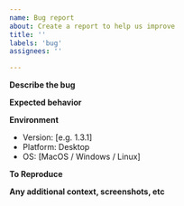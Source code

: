 ```yaml
---
name: Bug report
about: Create a report to help us improve
title: ''
labels: 'bug'
assignees: ''

---
```


**Describe the bug**
<!--
Describe what the problem is
-->

**Expected behavior**
<!--
Describe what you expected to happen
-->

**Environment**
 - Version: [e.g. 1.3.1]
 - Platform: Desktop
 - OS: [MacOS / Windows / Linux]
 
**To Reproduce**
<!--
Steps to reproduce the behavior
-->

**Any additional context, screenshots, etc**
<!--
Add any other context or screenshots about this bug
-->
